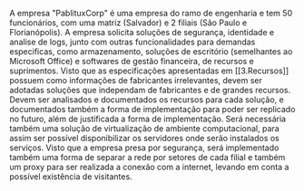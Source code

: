 A empresa "PablituxCorp" é uma empresa do ramo de engenharia e tem 50 funcionários, com uma matriz (Salvador) e 2 filiais (São Paulo e Florianópolis). A empresa solicita soluções de segurança, identidade e analise de logs, junto com outras funcionalidades para demandas especificas, como armazenamento, soluções de escritório (semelhantes ao Microsoft Office) e softwares de gestão financeira, de recursos e suprimentos.
Visto que as especificações apresentadas em [[3.Recursos]] possuem como informações de fabricantes irrelevantes, devem ser adotadas soluções que independam de fabricantes e de grandes recursos. Devem ser analisados e documentados os recursos para cada solução, e documentados também a forma de implementação para poder ser replicado no futuro, além de justificada a forma de implementação.
Será necessária também uma solução de virtualização de ambiente computacional, para assim ser possível disponibilizar os servidores onde serão instalados os serviços. Visto que a empresa presa por segurança, será implementado também uma forma de separar a rede por setores de cada filial e também um proxy para ser realizada a conexão com a internet, levando em conta a possível existência de visitantes.